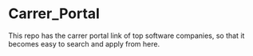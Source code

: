 # Carrer_Portal
This repo has the carrer portal link of top software companies, so that it becomes easy to search and apply from here.
